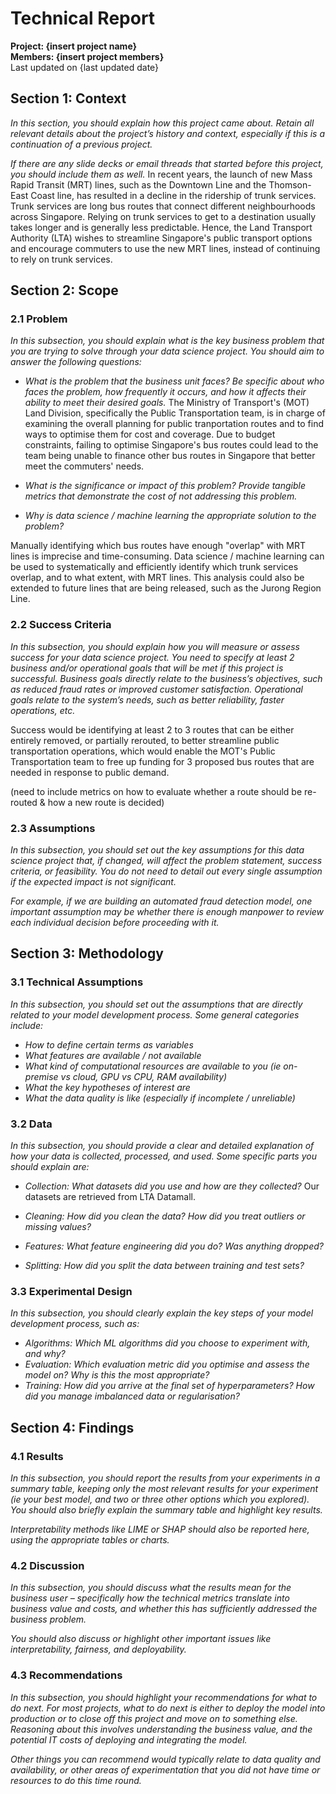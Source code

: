 # Technical Report

**Project: {insert project name}**  
**Members: {insert project members}**  
Last updated on {last updated date}

## Section 1: Context

*In this section, you should explain how this project came about. Retain all relevant details about the project’s history and context, especially if this is a continuation of a previous project.*

*If there are any slide decks or email threads that started before this project, you should include them as well.*
In recent years, the launch of new Mass Rapid Transit (MRT) lines, such as the Downtown Line and the Thomson-East Coast line, has resulted in a decline in the ridership of trunk services. Trunk services are long bus routes that connect different neighbourhoods across Singapore. Relying on trunk services to get to a destination usually takes longer and is generally less predictable. Hence, the Land Transport Authority (LTA) wishes to streamline Singapore's public transport options and encourage commuters to use the new MRT lines, instead of continuing to rely on trunk services.

## Section 2: Scope

### 2.1 Problem

*In this subsection, you should explain what is the key business problem that you are trying to solve through your data science project. You should aim to answer the following questions:*

* *What is the problem that the business unit faces? Be specific about who faces the problem, how frequently it occurs, and how it affects their ability to meet their desired goals.*
The Ministry of Transport's (MOT) Land Division, specifically the Public Transportation team, is in charge of examining the overall planning for public tranportation routes and to find ways to optimise them for cost and coverage. Due to budget constraints, failing to optimise Singapore's bus routes could lead to the team being unable to finance other bus routes in Singapore that better meet the commuters' needs.

* *What is the significance or impact of this problem? Provide tangible metrics that demonstrate the cost of not addressing this problem.*


* *Why is data science / machine learning the appropriate solution to the problem?*

Manually identifying which bus routes have enough "overlap" with MRT lines is imprecise and time-consuming. Data science / machine learning can be used to systematically and efficiently identify which trunk services overlap, and to what extent, with MRT lines. This analysis could also be extended to future lines that are being released, such as the Jurong Region Line.

### 2.2 Success Criteria

*In this subsection, you should explain how you will measure or assess success for your data science project. You need to specify at least 2 business and/or operational goals that will be met if this project is successful. Business goals directly relate to the business’s objectives, such as reduced fraud rates or improved customer satisfaction. Operational goals relate to the system’s needs, such as better reliability, faster operations, etc.*

Success would be identifying at least 2 to 3 routes that can be either entirely removed, or partially rerouted, to better streamline public transportation operations, which would enable the MOT's Public Transportation team to free up funding for 3 proposed bus routes that are needed in response to public demand.

(need to include metrics on how to evaluate whether a route should be re-routed & how a new route is decided)

### 2.3 Assumptions

*In this subsection, you should set out the key assumptions for this data science project that, if changed, will affect the problem statement, success criteria, or feasibility. You do not need to detail out every single assumption if the expected impact is not significant.*

*For example, if we are building an automated fraud detection model, one important assumption may be whether there is enough manpower to review each individual decision before proceeding with it.*

## Section 3: Methodology

### 3.1 Technical Assumptions

*In this subsection, you should set out the assumptions that are directly related to your model development process. Some general categories include:*
* *How to define certain terms as variables*
* *What features are available / not available*
* *What kind of computational resources are available to you (ie on-premise vs cloud, GPU vs CPU, RAM availability)*
* *What the key hypotheses of interest are*
* *What the data quality is like (especially if incomplete / unreliable)*

### 3.2 Data

*In this subsection, you should provide a clear and detailed explanation of how your data is collected, processed, and used. Some specific parts you should explain are:*
* *Collection: What datasets did you use and how are they collected?*
Our datasets are retrieved from LTA Datamall.

* *Cleaning: How did you clean the data? How did you treat outliers or missing values?*
* *Features: What feature engineering did you do? Was anything dropped?*
* *Splitting: How did you split the data between training and test sets?*

### 3.3 Experimental Design

*In this subsection, you should clearly explain the key steps of your model development process, such as:*
* *Algorithms: Which ML algorithms did you choose to experiment with, and why?*
* *Evaluation: Which evaluation metric did you optimise and assess the model on? Why is this the most appropriate?*
* *Training: How did you arrive at the final set of hyperparameters? How did you manage imbalanced data or regularisation?*

## Section 4: Findings

### 4.1 Results

*In this subsection, you should report the results from your experiments in a summary table, keeping only the most relevant results for your experiment (ie your best model, and two or three other options which you explored). You should also briefly explain the summary table and highlight key results.*

*Interpretability methods like LIME or SHAP should also be reported here, using the appropriate tables or charts.*

### 4.2 Discussion

*In this subsection, you should discuss what the results mean for the business user – specifically how the technical metrics translate into business value and costs, and whether this has sufficiently addressed the business problem.*

*You should also discuss or highlight other important issues like interpretability, fairness, and deployability.*

### 4.3 Recommendations

*In this subsection, you should highlight your recommendations for what to do next. For most projects, what to do next is either to deploy the model into production or to close off this project and move on to something else. Reasoning about this involves understanding the business value, and the potential IT costs of deploying and integrating the model.*

*Other things you can recommend would typically relate to data quality and availability, or other areas of experimentation that you did not have time or resources to do this time round.*